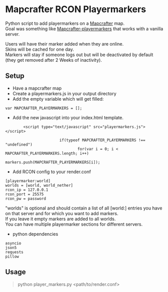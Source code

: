 # Mapcrafter RCON Playermarkers

Python script to add playermarkers on a [Mapcrafter](https://github.com/mapcrafter/mapcrafter) map.  
Goal was something like [Mapcrafter-playermarkers](https://github.com/mapcrafter/mapcrafter-playermarkers) that works with a vanilla server.  

Users will have their marker added when they are online.  
Skins will be cached for one day.  
Markers will stay if someone logs out but will be deactivated by default (they get removed after 2 Weeks of inactivity).


## Setup

* Have a mapcrafter map  
* Create a playermarkers.js in your output directory  
* Add the empty variable which will get filled:
```
var MAPCRAFTER_PLAYERMARKERS = [];
```
* Add the new javascript into your index.html template.
```
		<script type="text/javascript" src="playermarkers.js"></script>
```
```
                        if(typeof MAPCRAFTER_PLAYERMARKERS !== "undefined")
                                for(var i = 0; i < MAPCRAFTER_PLAYERMARKERS.length; i++)
                                        markers.push(MAPCRAFTER_PLAYERMARKERS[i]);
```
* Add RCON config to your render.conf
```
[playermarker:world] 
worlds = [world, world_nether]
rcon_ip = 127.0.0.1
rcon_port = 25575 
rcon_pw = password
```
"worlds" is optional and should contain a list of all [world:<xyz>] entries you have on that server and for which you want to add markers.   
If you leave it empty markers are added to all worlds.  
You can have multiple playermarker sections for different servers.
* python dependencies
```
asyncio
json5
requests
pillow
```

## Usage

> python player_markers.py <path/to/render.conf>

